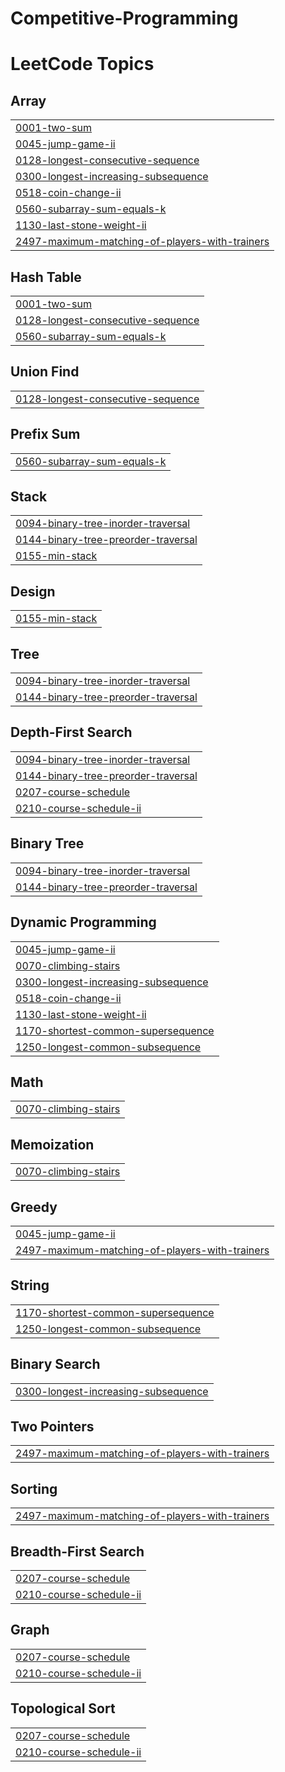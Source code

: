 # Competitive-Programming
<!---LeetCode Topics Start-->
# LeetCode Topics
## Array
|  |
| ------- |
| [0001-two-sum](https://github.com/Muskan2403/Competitive-Programming/tree/master/0001-two-sum) |
| [0045-jump-game-ii](https://github.com/Muskan2403/Competitive-Programming/tree/master/0045-jump-game-ii) |
| [0128-longest-consecutive-sequence](https://github.com/Muskan2403/Competitive-Programming/tree/master/0128-longest-consecutive-sequence) |
| [0300-longest-increasing-subsequence](https://github.com/Muskan2403/Competitive-Programming/tree/master/0300-longest-increasing-subsequence) |
| [0518-coin-change-ii](https://github.com/Muskan2403/Competitive-Programming/tree/master/0518-coin-change-ii) |
| [0560-subarray-sum-equals-k](https://github.com/Muskan2403/Competitive-Programming/tree/master/0560-subarray-sum-equals-k) |
| [1130-last-stone-weight-ii](https://github.com/Muskan2403/Competitive-Programming/tree/master/1130-last-stone-weight-ii) |
| [2497-maximum-matching-of-players-with-trainers](https://github.com/Muskan2403/Competitive-Programming/tree/master/2497-maximum-matching-of-players-with-trainers) |
## Hash Table
|  |
| ------- |
| [0001-two-sum](https://github.com/Muskan2403/Competitive-Programming/tree/master/0001-two-sum) |
| [0128-longest-consecutive-sequence](https://github.com/Muskan2403/Competitive-Programming/tree/master/0128-longest-consecutive-sequence) |
| [0560-subarray-sum-equals-k](https://github.com/Muskan2403/Competitive-Programming/tree/master/0560-subarray-sum-equals-k) |
## Union Find
|  |
| ------- |
| [0128-longest-consecutive-sequence](https://github.com/Muskan2403/Competitive-Programming/tree/master/0128-longest-consecutive-sequence) |
## Prefix Sum
|  |
| ------- |
| [0560-subarray-sum-equals-k](https://github.com/Muskan2403/Competitive-Programming/tree/master/0560-subarray-sum-equals-k) |
## Stack
|  |
| ------- |
| [0094-binary-tree-inorder-traversal](https://github.com/Muskan2403/Competitive-Programming/tree/master/0094-binary-tree-inorder-traversal) |
| [0144-binary-tree-preorder-traversal](https://github.com/Muskan2403/Competitive-Programming/tree/master/0144-binary-tree-preorder-traversal) |
| [0155-min-stack](https://github.com/Muskan2403/Competitive-Programming/tree/master/0155-min-stack) |
## Design
|  |
| ------- |
| [0155-min-stack](https://github.com/Muskan2403/Competitive-Programming/tree/master/0155-min-stack) |
## Tree
|  |
| ------- |
| [0094-binary-tree-inorder-traversal](https://github.com/Muskan2403/Competitive-Programming/tree/master/0094-binary-tree-inorder-traversal) |
| [0144-binary-tree-preorder-traversal](https://github.com/Muskan2403/Competitive-Programming/tree/master/0144-binary-tree-preorder-traversal) |
## Depth-First Search
|  |
| ------- |
| [0094-binary-tree-inorder-traversal](https://github.com/Muskan2403/Competitive-Programming/tree/master/0094-binary-tree-inorder-traversal) |
| [0144-binary-tree-preorder-traversal](https://github.com/Muskan2403/Competitive-Programming/tree/master/0144-binary-tree-preorder-traversal) |
| [0207-course-schedule](https://github.com/Muskan2403/Competitive-Programming/tree/master/0207-course-schedule) |
| [0210-course-schedule-ii](https://github.com/Muskan2403/Competitive-Programming/tree/master/0210-course-schedule-ii) |
## Binary Tree
|  |
| ------- |
| [0094-binary-tree-inorder-traversal](https://github.com/Muskan2403/Competitive-Programming/tree/master/0094-binary-tree-inorder-traversal) |
| [0144-binary-tree-preorder-traversal](https://github.com/Muskan2403/Competitive-Programming/tree/master/0144-binary-tree-preorder-traversal) |
## Dynamic Programming
|  |
| ------- |
| [0045-jump-game-ii](https://github.com/Muskan2403/Competitive-Programming/tree/master/0045-jump-game-ii) |
| [0070-climbing-stairs](https://github.com/Muskan2403/Competitive-Programming/tree/master/0070-climbing-stairs) |
| [0300-longest-increasing-subsequence](https://github.com/Muskan2403/Competitive-Programming/tree/master/0300-longest-increasing-subsequence) |
| [0518-coin-change-ii](https://github.com/Muskan2403/Competitive-Programming/tree/master/0518-coin-change-ii) |
| [1130-last-stone-weight-ii](https://github.com/Muskan2403/Competitive-Programming/tree/master/1130-last-stone-weight-ii) |
| [1170-shortest-common-supersequence](https://github.com/Muskan2403/Competitive-Programming/tree/master/1170-shortest-common-supersequence) |
| [1250-longest-common-subsequence](https://github.com/Muskan2403/Competitive-Programming/tree/master/1250-longest-common-subsequence) |
## Math
|  |
| ------- |
| [0070-climbing-stairs](https://github.com/Muskan2403/Competitive-Programming/tree/master/0070-climbing-stairs) |
## Memoization
|  |
| ------- |
| [0070-climbing-stairs](https://github.com/Muskan2403/Competitive-Programming/tree/master/0070-climbing-stairs) |
## Greedy
|  |
| ------- |
| [0045-jump-game-ii](https://github.com/Muskan2403/Competitive-Programming/tree/master/0045-jump-game-ii) |
| [2497-maximum-matching-of-players-with-trainers](https://github.com/Muskan2403/Competitive-Programming/tree/master/2497-maximum-matching-of-players-with-trainers) |
## String
|  |
| ------- |
| [1170-shortest-common-supersequence](https://github.com/Muskan2403/Competitive-Programming/tree/master/1170-shortest-common-supersequence) |
| [1250-longest-common-subsequence](https://github.com/Muskan2403/Competitive-Programming/tree/master/1250-longest-common-subsequence) |
## Binary Search
|  |
| ------- |
| [0300-longest-increasing-subsequence](https://github.com/Muskan2403/Competitive-Programming/tree/master/0300-longest-increasing-subsequence) |
## Two Pointers
|  |
| ------- |
| [2497-maximum-matching-of-players-with-trainers](https://github.com/Muskan2403/Competitive-Programming/tree/master/2497-maximum-matching-of-players-with-trainers) |
## Sorting
|  |
| ------- |
| [2497-maximum-matching-of-players-with-trainers](https://github.com/Muskan2403/Competitive-Programming/tree/master/2497-maximum-matching-of-players-with-trainers) |
## Breadth-First Search
|  |
| ------- |
| [0207-course-schedule](https://github.com/Muskan2403/Competitive-Programming/tree/master/0207-course-schedule) |
| [0210-course-schedule-ii](https://github.com/Muskan2403/Competitive-Programming/tree/master/0210-course-schedule-ii) |
## Graph
|  |
| ------- |
| [0207-course-schedule](https://github.com/Muskan2403/Competitive-Programming/tree/master/0207-course-schedule) |
| [0210-course-schedule-ii](https://github.com/Muskan2403/Competitive-Programming/tree/master/0210-course-schedule-ii) |
## Topological Sort
|  |
| ------- |
| [0207-course-schedule](https://github.com/Muskan2403/Competitive-Programming/tree/master/0207-course-schedule) |
| [0210-course-schedule-ii](https://github.com/Muskan2403/Competitive-Programming/tree/master/0210-course-schedule-ii) |
<!---LeetCode Topics End-->